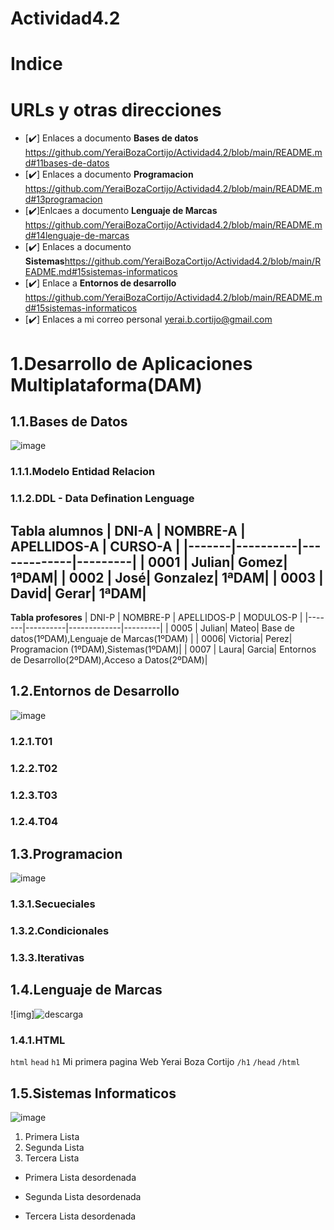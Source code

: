 # Actividad4.2
# Indice
# URLs y otras direcciones
- [✔️] Enlaces a documento **Bases de datos** https://github.com/YeraiBozaCortijo/Actividad4.2/blob/main/README.md#11bases-de-datos
- [✔️] Enlaces a documento **Programacion** https://github.com/YeraiBozaCortijo/Actividad4.2/blob/main/README.md#13programacion
- [✔️]Enlcaes a documento **Lenguaje de Marcas** https://github.com/YeraiBozaCortijo/Actividad4.2/blob/main/README.md#14lenguaje-de-marcas
- [✔️] Enlaces a documento **Sistemas**https://github.com/YeraiBozaCortijo/Actividad4.2/blob/main/README.md#15sistemas-informaticos
- [✔️] Enlace a **Entornos de desarrollo** https://github.com/YeraiBozaCortijo/Actividad4.2/blob/main/README.md#15sistemas-informaticos
- [✔️] Enlaces a mi correo personal <yerai.b.cortijo@gmail.com>
# 1.Desarrollo de Aplicaciones Multiplataforma(DAM)
## 1.1.Bases de Datos
![image](https://user-images.githubusercontent.com/115177864/199037463-a4fbc04b-97a4-4f10-9aab-d190224d64dc.png)
  ### 1.1.1.Modelo Entidad Relacion
  ### 1.1.2.DDL - Data Defination Lenguage
   **Tabla alumnos**
  | DNI-A | NOMBRE-A | APELLIDOS-A | CURSO-A |
  |-------|----------|-------------|---------|
  | 0001 | Julian| Gomez| 1ªDAM|
  | 0002 | José| Gonzalez| 1ªDAM|
  | 0003 | David| Gerar| 1ªDAM|
  --------------------------------------------
  **Tabla profesores**
  | DNI-P | NOMBRE-P | APELLIDOS-P | MODULOS-P |
  |-------|----------|-------------|---------|
  | 0005 | Julian| Mateo| Base de datos(1ºDAM),Lenguaje de Marcas(1ºDAM) |
  | 0006| Victoria| Perez| Programacion (1ºDAM),Sistemas(1ºDAM)|
  | 0007 | Laura| Garcia| Entornos de Desarrollo(2ºDAM),Acceso a Datos(2ºDAM)|
## 1.2.Entornos de Desarrollo
![image](https://user-images.githubusercontent.com/115177864/199040656-9c486eb1-fc8c-4056-b16e-1a78ac007e9d.png)
   ### 1.2.1.T01
   ### 1.2.2.T02
   ### 1.2.3.T03
   ### 1.2.4.T04
## 1.3.Programacion
![image](https://user-images.githubusercontent.com/115177864/199040755-86c3abce-2b5a-48c3-9af7-891ed3b651a8.png)
  ### 1.3.1.Secueciales
  ### 1.3.2.Condicionales
  ### 1.3.3.Iterativas 
## 1.4.Lenguaje de Marcas
![img]![descarga](https://user-images.githubusercontent.com/115177864/199041079-8536691d-8f64-4ba0-9475-9e94bc6fd2e2.jpg)
  ### 1.4.1.HTML
  `html`
   `head`
   `h1`
   Mi primera pagina Web Yerai Boza Cortijo
   `/h1`
   `/head`
  `/html`
## 1.5.Sistemas Informaticos
![image](https://user-images.githubusercontent.com/115177864/199040909-93fc4a4c-bc07-47fd-81e6-de58df81a0be.png)
1. Primera Lista
2. Segunda Lista
3. Tercera Lista


* Primera Lista desordenada
- Segunda Lista desordenada
+ Tercera Lista desordenada 

